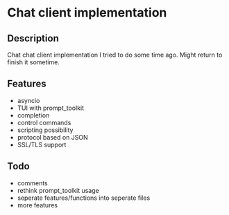 # Chat client implementation

## Description

Chat chat client implementation I tried to do some time ago. Might return to finish it sometime.

## Features

- asyncio
- TUI with prompt_toolkit
- completion
- control commands
- scripting possibility
- protocol based on JSON
- SSL/TLS support

## Todo

- comments
- rethink prompt_toolkit usage
- seperate features/functions into seperate files
- more features
